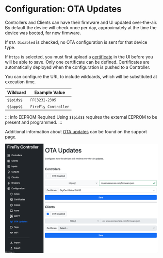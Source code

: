 # Configuration: OTA Updates

Controllers and <Badge type="warning" text="TODO" /> Clients can have their firmware and UI updated over-the-air.  By default the device will check once per day, approximately at the time the device was booted, for new firmware.

If `OTA Disabled` is checked, no OTA configuration is sent for that device type.

If `https` is selected, you must first upload a [certificate](/controller/software/controller/configuration/certificates) in the UI before you will be able to save.  Only one certificate can be defined.  Certificates are automatically deployed when the configuration is pushed to a Controller.

You can configure the URL to include wildcards, which will be substituted at execution time.

| Wildcard | Example Value |
| -------- | ------------- |
| `$$pid$$` | `FFC3232-2305` |
| `$$app$$` | `FireFly Controller` |

::: info EEPROM Required
Using `$$pid$$` requires the external EEPROM to be present and programmed.
:::

Additional information about [OTA updates](/controller/support/ota_updates) can be found on the support page.

[![OTA](./ota.png)](https://raw.githubusercontent.com/BrentIO/FireFly/main/controller/software/controller/configuration/ota.png)